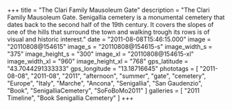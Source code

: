 +++
title = "The Clari Family Mausoleum Gate"
description = "The Clari Family Mausoleum Gate. Senigallia cemetery is a monumental cemetery that dates back to the second half of the 19th century. It covers the slopes of one of the hills that surround the town and walking trough its rows is of visual and historic interest."
date = "2011-08-08T15:46:15.000"
image = "20110808@154615"
image_s = "20110808@154615-s"
image_width_s = "375"
image_height_s = "300"
image_xl = "20110808@154615-xl"
image_width_xl = "960"
image_height_xl = "768"
gps_latitude = "43.7044291333333"
gps_longitude = "13.18716645"
phototags = [ "2011-08-08", "2011-08", "2011", "afternoon", "summer", "gate", "cemetery", "Europe", "Italy", "Marche", "Ancona", "Senigallia", "San Gaudenzio", "Book", "SenigalliaCemetery", "SoFoBoMo2011" ]
galleries = [ "2011 Timeline", "Book Senigallia Cemetery" ]
+++
